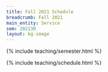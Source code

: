 ```yaml
---
title: Fall 2021 Schedule
breadcrumb: Fall 2021
main_entity: Service
sem: 202130
layout: bg-image
---
```

{% include teaching/semester.html %}

{% include teaching/schedule.html %}
